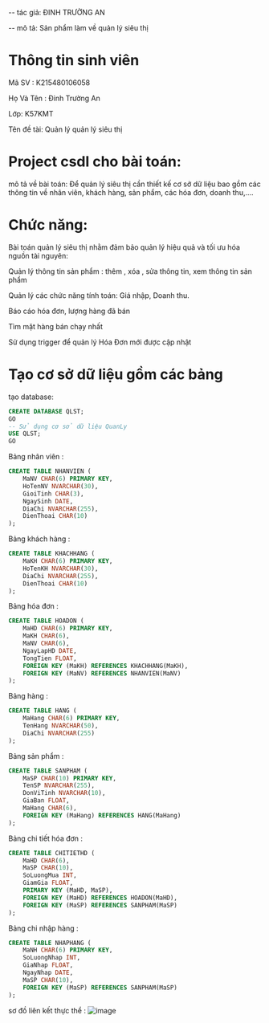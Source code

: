 -- tác giả: ĐINH TRƯỜNG AN

-- mô tả: Sản phẩm làm về quản lý siêu thị

# Thông tin sinh viên
Mã SV : K215480106058

Họ Và Tên : Đinh Trường An

Lớp: K57KMT

Tên đề tài: Quản lý quản lý siêu thị

# Project csdl cho bài toán:
mô tả về bài toán: Để quản lý siêu thị cần thiết kế cơ sở dữ liệu bao gồm các thông tin về nhân viên, khách hàng, sản phẩm, các hóa đơn, doanh thu,....

# Chức năng:
Bài toán quản lý siêu thị nhằm đảm bảo quản lý hiệu quả và tối ưu hóa nguồn tài nguyên:

Quản lý thông tin sản phẩm : thêm , xóa , sửa thông tin, xem thông tin sản phẩm

Quản lý các chức năng tính toán: Giá nhập, Doanh thu.

Báo cáo hóa đơn, lượng hàng đã bán

Tìm mặt hàng bán chạy nhất

Sử dụng trigger để quản lý Hóa Đơn mới được cập nhật

# Tạo cơ sở dữ liệu gồm các bảng
tạo database:
```sql
CREATE DATABASE QLST;
GO
-- Sử dụng cơ sở dữ liệu QuanLy
USE QLST;
GO
```

Bảng nhân viên :
```sql
CREATE TABLE NHANVIEN (
    MaNV CHAR(6) PRIMARY KEY,
    HoTenNV NVARCHAR(30),
    GioiTinh CHAR(3),
    NgaySinh DATE,
    DiaChi NVARCHAR(255),
    DienThoai CHAR(10)
);
```

Bảng khách hàng :
```sql
CREATE TABLE KHACHHANG (
    MaKH CHAR(6) PRIMARY KEY,
    HoTenKH NVARCHAR(30),
    DiaChi NVARCHAR(255),
    DienThoai CHAR(10)
);
```
Bảng hóa đơn :
```sql
CREATE TABLE HOADON (
    MaHD CHAR(6) PRIMARY KEY,
    MaKH CHAR(6),
    MaNV CHAR(6),
    NgayLapHD DATE,
    TongTien FLOAT,
    FOREIGN KEY (MaKH) REFERENCES KHACHHANG(MaKH),
    FOREIGN KEY (MaNV) REFERENCES NHANVIEN(MaNV)
);
```

Bảng hàng :
```sql
CREATE TABLE HANG (
    MaHang CHAR(6) PRIMARY KEY,
    TenHang NVARCHAR(50),
    DiaChi NVARCHAR(255)
);
```

Bảng sản phẩm :
```sql
CREATE TABLE SANPHAM (
    MaSP CHAR(10) PRIMARY KEY,
    TenSP NVARCHAR(255),
    DonViTinh NVARCHAR(10),
    GiaBan FLOAT,
    MaHang CHAR(6),
    FOREIGN KEY (MaHang) REFERENCES HANG(MaHang)
);
```

Bảng chi tiết hóa đơn :
```sql
CREATE TABLE CHITIETHD (
    MaHD CHAR(6),
    MaSP CHAR(10),
    SoLuongMua INT,
    GiamGia FLOAT,
    PRIMARY KEY (MaHD, MaSP),
    FOREIGN KEY (MaHD) REFERENCES HOADON(MaHD),
    FOREIGN KEY (MaSP) REFERENCES SANPHAM(MaSP)
);
```

Bảng chi nhập hàng  :
```sql
CREATE TABLE NHAPHANG (
    MaNH CHAR(6) PRIMARY KEY,
    SoLuongNhap INT,
    GiaNhap FLOAT,
    NgayNhap DATE,
    MaSP CHAR(10),
    FOREIGN KEY (MaSP) REFERENCES SANPHAM(MaSP)
);
```
sơ đồ liên kết thực thể :
![image](https://github.com/Me-and-4-chairs/BTL-HQT/assets/168749315/91d444f9-928d-45ca-b716-dca443912310)
